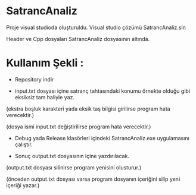# SatrancAnaliz

Proje visual studioda oluşturuldu.
Visual studio çözümü SatrancAnaliz.sln

Header ve Cpp dosyaları SatrancAnaliz dosyasının altında.

# Kullanım Şekli : 

- Repository indir

- input.txt dosyası içine satranç tahtasındaki konumu örnekte olduğu gibi eksiksiz tam haliyle yaz.

(ekstra boşluk karakteri yada eksik taş bilgisi girilirse program hata verecektir.)

(dosya ismi input.txt değiştirilirse program hata verecektir.)

- Debug yada Release klasörleri içindeki SatrancAnaliz.exe uygulamasını çalıştır.

- Sonuç output.txt dosyasının içine yazdırılacak.

(output.txt dosyası silinirse program yenisini olusturur.)

(önceden output.txt dosyası varsa program dosyanın içeriğini silip yeni içeriği yazar.)
